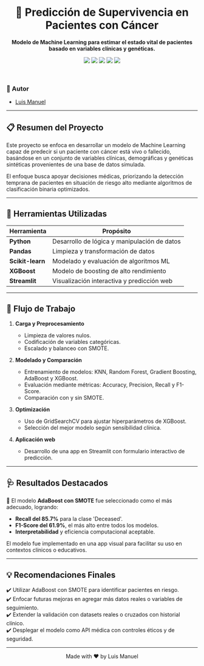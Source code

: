 <!-- FONDO Y TÍTULO -->
<div align="center">
  <h1>🧬 Predicción de Supervivencia en Pacientes con Cáncer</h1>
  <p>
    <strong>Modelo de Machine Learning para estimar el estado vital de pacientes basado en variables clínicas y genéticas.</strong>
  </p>

  <!-- BADGES -->
  <p>
    <img src="https://img.shields.io/badge/Python-3.x-blue?logo=python&style=for-the-badge" />
    <img src="https://img.shields.io/badge/Scikit--Learn-green?logo=scikit-learn&style=for-the-badge" />
    <img src="https://img.shields.io/badge/Pandas-yellow?logo=pandas&style=for-the-badge" />
    <img src="https://img.shields.io/badge/Streamlit-ff4b4b?logo=streamlit&style=for-the-badge" />
    <img src="https://img.shields.io/badge/XGBoost-orange?logo=xgboost&style=for-the-badge" />
  </p>
</div>

<br />

<!-- AUTOR -->
### 👤 Autor  
- [Luis Manuel](https://github.com/httpluris7)

---

## 📋 Resumen del Proyecto

Este proyecto se enfoca en desarrollar un modelo de Machine Learning capaz de predecir si un paciente con cáncer está vivo o fallecido, basándose en un conjunto de variables clínicas, demográficas y genéticas sintéticas provenientes de una base de datos simulada.

El enfoque busca apoyar decisiones médicas, priorizando la detección temprana de pacientes en situación de riesgo alto mediante algoritmos de clasificación binaria optimizados.

---

## 🔧 Herramientas Utilizadas

| Herramienta       | Propósito                                      |
|-------------------|-----------------------------------------------|
| **Python**        | Desarrollo de lógica y manipulación de datos  |
| **Pandas**        | Limpieza y transformación de datos            |
| **Scikit-learn**  | Modelado y evaluación de algoritmos ML        |
| **XGBoost**       | Modelo de boosting de alto rendimiento        |
| **Streamlit**     | Visualización interactiva y predicción web    |

---

## 🧠 Flujo de Trabajo

1. **Carga y Preprocesamiento**
   - Limpieza de valores nulos.
   - Codificación de variables categóricas.
   - Escalado y balanceo con SMOTE.

2. **Modelado y Comparación**
   - Entrenamiento de modelos: KNN, Random Forest, Gradient Boosting, AdaBoost y XGBoost.
   - Evaluación mediante métricas: Accuracy, Precision, Recall y F1-Score.
   - Comparación con y sin SMOTE.

3. **Optimización**
   - Uso de GridSearchCV para ajustar hiperparámetros de XGBoost.
   - Selección del mejor modelo según sensibilidad clínica.

4. **Aplicación web**
   - Desarrollo de una app en Streamlit con formulario interactivo de predicción.

---

## 🩺 Resultados Destacados

📌 El modelo **AdaBoost con SMOTE** fue seleccionado como el más adecuado, logrando:
- **Recall del 85.7%** para la clase 'Deceased'.
- **F1-Score del 61.9%**, el más alto entre todos los modelos.
- **Interpretabilidad** y eficiencia computacional aceptable.

El modelo fue implementado en una app visual para facilitar su uso en contextos clínicos o educativos.

---

## 💡 Recomendaciones Finales

✔️ Utilizar AdaBoost con SMOTE para identificar pacientes en riesgo.  
✔️ Enfocar futuras mejoras en agregar más datos reales o variables de seguimiento.  
✔️ Extender la validación con datasets reales o cruzados con historial clínico.  
✔️ Desplegar el modelo como API médica con controles éticos y de seguridad.

---

<!-- FOOTER -->
<div align="center">
  <p>Made with ❤️ by Luis Manuel</p>
</div>
